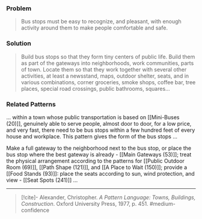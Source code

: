 ### Problem
>Bus stops must be easy to recognize, and pleasant, with enough activity around them to make people comfortable and safe.

### Solution
>Build bus stops so that they form tiny centers of public life. Build them as part of the gateways into neighborhoods, work communities, parts of town. Locate them so that they work together with several other activities, at least a newsstand, maps, outdoor shelter, seats, and in various combinations, corner groceries, smoke shops, coffee bar, tree places, special road crossings, public bathrooms, squares…

### Related Patterns
... within a town whose public transportation is based on [[Mini-Buses (20)]], genuinely able to serve people, almost door to door, for a low price, and very fast, there need to be bus stops within a few hundred feet of every house and workplace. This pattern gives the form of the bus stops ...

Make a full gateway to the neighborhood next to the bus stop, or place the bus stop where the best gateway is already - [[Main Gateways (53)]]; treat the physical arrangement according to the patterns for [[Public Outdoor Room (69)]], [[Path Shape (121)]], and [[A Place to Wait (150)]]; provide a [[Food Stands (93)]]: place the seats according to sun, wind protection, and view - [[Seat Spots (241)]] ...

---
> [!cite]- Alexander, Christopher. _A Pattern Language: Towns, Buildings, Construction_. Oxford University Press, 1977, p. 451.
> #medium-confidence 